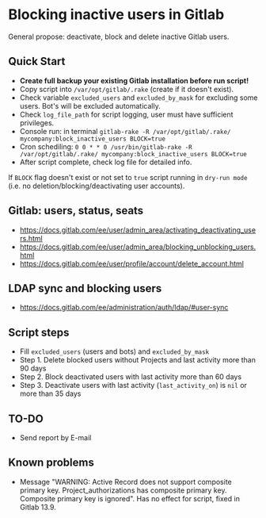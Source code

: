 # Blocking inactive users in Gitlab

General propose: deactivate, block and delete inactive Gitlab users. 

## Quick Start

- **Create full backup your existing Gitlab installation before run script!**
- Copy script into `/var/opt/gitlab/.rake` (create if it doesn't exist).
- Check variable `excluded_users` and `excluded_by_mask` for excluding some users. Bot's will be excluded automatically.
- Check `log_file_path` for script logging, user must have sufficient privileges.
- Console run: in terminal `gitlab-rake -R /var/opt/gitlab/.rake/ mycompany:block_inactive_users BLOCK=true`
- Cron schediling: `0 0 * * 0 /usr/bin/gitlab-rake -R /var/opt/gitlab/.rake/ mycompany:block_inactive_users BLOCK=true`
- After script complete, check log file for detailed info.

If `BLOCK` flag doesn't exist or not set to `true` script running in `dry-run mode` (i.e. no deletion/blocking/deactivating user accounts).

## Gitlab: users, status, seats

- https://docs.gitlab.com/ee/user/admin_area/activating_deactivating_users.html
- https://docs.gitlab.com/ee/user/admin_area/blocking_unblocking_users.html
- https://docs.gitlab.com/ee/user/profile/account/delete_account.html

## LDAP sync and blocking users

- https://docs.gitlab.com/ee/administration/auth/ldap/#user-sync

## Script steps

- Fill `excluded_users` (users and bots) and `excluded_by_mask`
- Step 1. Delete blocked users without Projects and last activity more than 90 days
- Step 2. Block deactivated users with last activity more than 60 days
- Step 3. Deactivate users with last activity (`last_activity_on`) is `nil` or more than 35 days


## TO-DO

- Send report by E-mail

## Known problems

- Message "WARNING: Active Record does not support composite primary key. Project_authorizations has composite primary key. Composite primary key is ignored". Has no effect for script, fixed in Gitlab 13.9.
